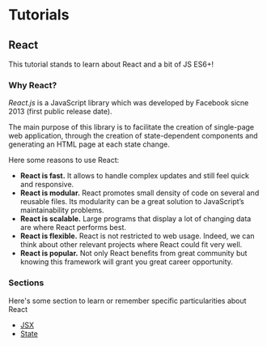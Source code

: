 # Tutorials

## React

This tutorial stands to learn about React and a bit of JS ES6+!

### Why React?

_React.js_ is a JavaScript library which was developed by Facebook sicne 2013 (first public release date).

The main purpose of this library is to facilitate the creation of single-page web application, through the creation of state-dependent components and generating an HTML page at each state change.

Here some reasons to use React:

* **React is fast.**
It allows to handle complex updates and still feel quick and responsive.
* **React is modular.**
React promotes small density of code on several and reusable files.
Its modularity can be a great solution to JavaScript’s maintainability problems.
* **React is scalable.**
Large programs that display a lot of changing data are where React performs best.
* **React is flexible.**
React is not restricted to web usage.
Indeed, we can think about other relevant projects where React could fit very well.
* **React is popular.**
Not only React benefits from great community but knowing this framework will grant you great career opportunity.

### Sections

Here's some section to learn or remember specific particularities about React

* [JSX](react/jsx.md)
* [State](react/state.md)
